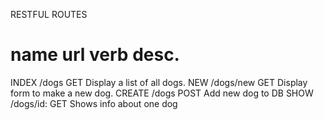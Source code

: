 RESTFUL ROUTES

name     url       verb    desc.
===============================
INDEX   /dogs      GET    Display a list of all dogs.
NEW     /dogs/new  GET    Display form to make a new dog.
CREATE  /dogs      POST   Add new dog to DB
SHOW    /dogs/id:  GET    Shows info about one dog
